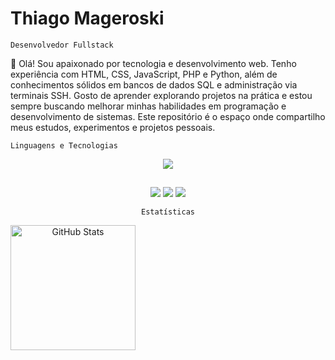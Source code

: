 # Thiago Mageroski

`Desenvolvedor Fullstack`

👋 Olá! Sou apaixonado por tecnologia e desenvolvimento web. Tenho experiência com HTML, CSS, JavaScript, PHP e Python, além de conhecimentos sólidos em bancos de dados SQL e administração via terminais SSH. Gosto de aprender explorando projetos na prática e estou sempre buscando melhorar minhas habilidades em programação e desenvolvimento de sistemas. Este repositório é o espaço onde compartilho meus estudos, experimentos e projetos pessoais.


`Linguagens e Tecnologias`
<div align="center" >
<a href="https://skillicons.dev"   >
  <img src="https://skillicons.dev/icons?i=javascript,python,php,mysql,html,css,git,vscode,linux,cloudflare,windows" />
</a>
  
##
 
<div> 
  <a href="https://instagram.com/thiagomageroski" target="_blank"><img src="https://img.shields.io/badge/-Instagram-%23E4405F?style=for-the-badge&logo=instagram&logoColor=white" target="_blank"></a>
  <a href = "mailto:contatothiagomageroski27@gmail.com"><img src="https://img.shields.io/badge/-Gmail-%23333?style=for-the-badge&logo=gmail&logoColor=white" target="_blank"></a>
  <a href="https://www.linkedin.com/in/thiagomageroski/" target="_blank"><img src="https://img.shields.io/badge/-LinkedIn-%230077B5?style=for-the-badge&logo=linkedin&logoColor=white" target="_blank"></a> 
  
</div>

`Estatísticas`

<p>
  <img 
    align="left" 
    alt="GitHub Stats" 
    height="200"
    margin-left="200"
    style="padding-right: 10px;" 
    src="https://github-readme-stats.vercel.app/api?username=thiagomageroski&show_icons=true&theme=tokyonight&include_all_commits=true&locale=pt-br" 
  />

